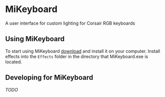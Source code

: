 # MiKeyboard
A user interface for custom lighting for Corsair RGB keyboards

## Using MiKeyboard
To start using MiKeyboard [download](https://) and install it on your computer. Install effects into the `Effects` folder in the directory that MiKeyboard.exe is located.

## Developing for MiKeyboard
*TODO*
